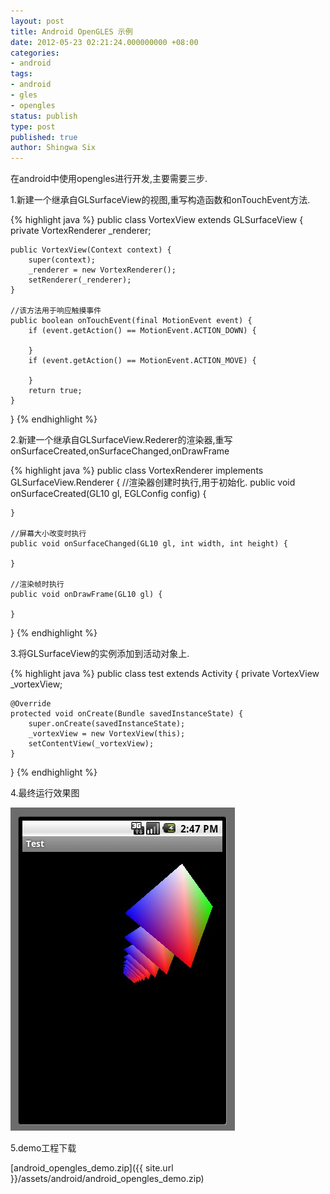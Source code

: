 ```yaml
---
layout: post
title: Android OpenGLES 示例
date: 2012-05-23 02:21:24.000000000 +08:00
categories:
- android
tags:
- android
- gles
- opengles
status: publish
type: post
published: true
author: Shingwa Six
---
```


在android中使用opengles进行开发,主要需要三步.

1.新建一个继承自GLSurfaceView的视图,重写构造函数和onTouchEvent方法.

{% highlight java %}
public class VortexView extends GLSurfaceView {
	private VortexRenderer _renderer;
	
	public VortexView(Context context) {
		super(context);
		_renderer = new VortexRenderer();
		setRenderer(_renderer);
	}
	
	//该方法用于响应触摸事件
	public boolean onTouchEvent(final MotionEvent event) {
		if (event.getAction() == MotionEvent.ACTION_DOWN) {
			
		}
		if (event.getAction() == MotionEvent.ACTION_MOVE) {
			
		}
		return true;
	}
}
{% endhighlight %}

2.新建一个继承自GLSurfaceView.Rederer的渲染器,重写onSurfaceCreated,onSurfaceChanged,onDrawFrame

{% highlight java %}
public class VortexRenderer implements GLSurfaceView.Renderer {
	//渲染器创建时执行,用于初始化.
	public void onSurfaceCreated(GL10 gl, EGLConfig config) {
	
	}
	
	//屏幕大小改变时执行
	public void onSurfaceChanged(GL10 gl, int width, int height) {
	
	}
	
	//渲染帧时执行
	public void onDrawFrame(GL10 gl) {
	
	}
}
{% endhighlight %}

3.将GLSurfaceView的实例添加到活动对象上.

{% highlight java %}
public class test extends Activity {
	private VortexView _vortexView;
	
	@Override
	protected void onCreate(Bundle savedInstanceState) {
		super.onCreate(savedInstanceState);
		_vortexView = new VortexView(this);
		setContentView(_vortexView);
	}
}
{% endhighlight %}

4.最终运行效果图

[![android_opengles_demo](/assets/android/android_opengles_demo.jpg)](/assets/android/android_opengles_demo.jpg)

5.demo工程下载 

[android_opengles_demo.zip]({{ site.url }}/assets/android/android_opengles_demo.zip)

